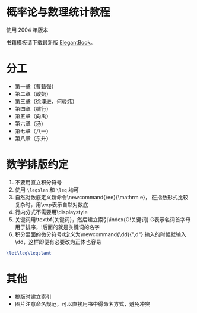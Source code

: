 ﻿# 概率论与数理统计教程
使用 2004 年版本

书籍模板请下载最新版 [ElegantBook](https://github.com/ElegantLaTeX/ElegantBook)。

# 分工

+ 第一章（曹甄强）
+ 第二章（酸奶）
+ 第三章（徐澳进，何骏炜）
+ 第四章（啸行）
+ 第五章（向禹）
+ 第六章（汤）
+ 第七章（八一）
+ 第八章（东升）

# 数学排版约定

1. 不要用直立积分符号
2. 使用 `\leqslan` 和 `\leq` 均可
3. 自然对数底定义新命令\newcommand{\ee}{\mathrm e}，
在指数形式比较复杂时，用\exp表示自然对数底
4. 行内分式不需要用\displaystyle
5. 关键词用\textbf{关键词}，然后建立索引\index{G!关键词}
G表示名词首字母用于排序，!后面的就是关键词的名字
6. 积分里面的微分符号d定义为\newcommand{\dd}{"\,d"}
输入的时候就输入\dd，这样即便有必要改为正体也容易


```tex
\let\leq\leqslant
```

# 其他

+ 排版时建立索引
+ 图片注意命名规范，可以直接用书中得命名方式，避免冲突
